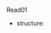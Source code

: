 
Read01

- structure: <title> : The contents of the <title> element are either shown in the top of the browser, 
  above where you usually type in the URL of the page you want to visit, or on the tab for that page
  (if your browser uses tabs to allow you to view multiple pages at the same time).

 
